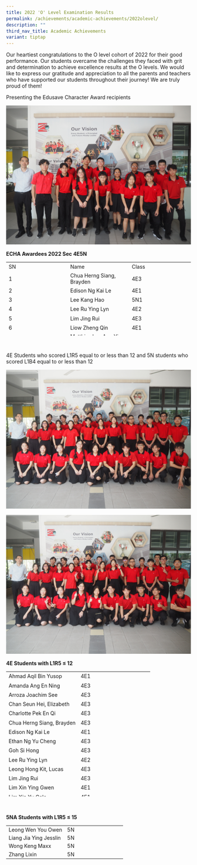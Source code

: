 ```yaml
---
title: 2022 'O' Level Examination Results
permalink: /achievements/academic-achievements/2022olevel/
description: ""
third_nav_title: Academic Achievements
variant: tiptap
---
```

Our heartiest congratulations to the O level cohort of 2022 for their good performance.
Our students overcame the challenges they faced with grit and determination to achieve excellence results at the O levels. We would like to express our gratitude and appreciation to all the parents and teachers who have supported our students throughout their journey! We are truly proud of them!

Presenting the Edusave Character Award recipients

![](/images/P1011259.jpg)

<strong>ECHA Awardees 2022 Sec 4E5N
</strong>
<table style="border-collapse: collapse; width: 100%; height: 200px;">
<tbody>
<tr style="height: 20px;">
<td style="width: 33.3333%; height: 20px;">SN</td>
<td style="width: 33.3333%; height: 20px;">Name</td>
<td style="width: 33.3333%; height: 20px;">Class</td>
</tr>
<tr style="height: 20px;">
<td style="width: 33.3333%; height: 20px;">1</td>
<td style="width: 33.3333%; height: 20px;">Chua Herng Siang, Brayden</td>
<td style="width: 33.3333%; height: 20px;">4E3</td>
</tr>
<tr style="height: 20px;">
<td style="width: 33.3333%; height: 20px;">2</td>
<td style="width: 33.3333%; height: 20px;">Edison Ng Kai Le</td>
<td style="width: 33.3333%; height: 20px;">4E1</td>
</tr>
<tr style="height: 20px;">
<td style="width: 33.3333%; height: 20px;">3</td>
<td style="width: 33.3333%; height: 20px;">Lee Kang Hao</td>
<td style="width: 33.3333%; height: 20px;">5N1</td>
</tr>
<tr style="height: 20px;">
<td style="width: 33.3333%; height: 20px;">4</td>
<td style="width: 33.3333%; height: 20px;">Lee Ru Ying Lyn</td>
<td style="width: 33.3333%; height: 20px;">4E2</td>
</tr>
<tr style="height: 20px;">
<td style="width: 33.3333%; height: 20px;">5</td>
<td style="width: 33.3333%; height: 20px;">Lim Jing Rui</td>
<td style="width: 33.3333%; height: 20px;">4E3</td>
</tr>
<tr style="height: 20px;">
<td style="width: 33.3333%; height: 20px;">6</td>
<td style="width: 33.3333%; height: 20px;">Liow Zheng Qin</td>
<td style="width: 33.3333%; height: 20px;">4E1</td>
</tr>
<tr style="height: 20px;">
<td style="width: 33.3333%; height: 20px;">7</td>
<td style="width: 33.3333%; height: 20px;">Matthias Luc Ang Yi -Zhe</td>
<td style="width: 33.3333%; height: 20px;">4E4</td>
</tr>
<tr style="height: 20px;">
<td style="width: 33.3333%; height: 20px;">8</td>
<td style="width: 33.3333%; height: 20px;">Muhammad Raiyaan Arshad</td>
<td style="width: 33.3333%; height: 20px;">4E4</td>
</tr>
<tr style="height: 20px;">
<td style="width: 33.3333%; height: 20px;">9</td>
<td style="width: 33.3333%; height: 20px;">Naily Najia Putri Shahrudin</td>
<td style="width: 33.3333%; height: 20px;">4E2</td>
</tr>
<tr>
<td style="width: 33.3333%;">10</td>
<td style="width: 33.3333%;">Neo Lance Supatrio</td>
<td style="width: 33.3333%;">4E3</td>
</tr>
<tr>
<td style="width: 33.3333%;">11</td>
<td style="width: 33.3333%;">Nurina Syakirah Binte Sabari</td>
<td style="width: 33.3333%;">4E4</td>
</tr>
<tr>
<td style="width: 33.3333%;">12</td>
<td style="width: 33.3333%;">Ryan Teo Ping Chen</td>
<td style="width: 33.3333%;">4E1</td>
</tr>
<tr>
<td style="width: 33.3333%;">13</td>
<td style="width: 33.3333%;">Shaine Yong</td>
<td style="width: 33.3333%;">4E3</td>
</tr>
<tr>
<td style="width: 33.3333%;">14</td>
<td style="width: 33.3333%;">Yang Junxiang</td>
<td style="width: 33.3333%;">4E1</td>
</tr>
</tbody>
</table>
<strong>&nbsp;</strong>

4E Students who scored L1R5 equal to or less than 12 and 5N students who scored L1B4 equal to or less than 12

![](/images/P1011262.jpg)

![](/images/P1011263.jpg)

<strong>4E Students with L1R5 ≤ 12</strong>
<table style="border-collapse: collapse; width: 100%; height: 340px;">
<tbody>
<tr style="height: 20px;">
<td style="width: 50%; height: 20px;">Ahmad Aqil Bin Yusop</td>
<td style="width: 50%; height: 20px;">4E1</td>
</tr>
<tr style="height: 20px;">
<td style="width: 50%; height: 20px;">Amanda Ang En Ning</td>
<td style="width: 50%; height: 20px;">4E3</td>
</tr>
<tr style="height: 20px;">
<td style="width: 50%; height: 20px;">Arroza Joachim See</td>
<td style="width: 50%; height: 20px;">4E3</td>
</tr>
<tr style="height: 20px;">
<td style="width: 50%; height: 20px;">Chan Seun Hei, Elizabeth</td>
<td style="width: 50%; height: 20px;">4E3</td>
</tr>
<tr style="height: 20px;">
<td style="width: 50%; height: 20px;">Charlotte Pek En Qi</td>
<td style="width: 50%; height: 20px;">4E3</td>
</tr>
<tr style="height: 20px;">
<td style="width: 50%; height: 20px;">Chua Herng Siang, Brayden</td>
<td style="width: 50%; height: 20px;">4E3</td>
</tr>
<tr style="height: 20px;">
<td style="width: 50%; height: 20px;">Edison Ng Kai Le</td>
<td style="width: 50%; height: 20px;">4E1</td>
</tr>
<tr style="height: 20px;">
<td style="width: 50%; height: 20px;">Ethan Ng Yu Cheng</td>
<td style="width: 50%; height: 20px;">4E3</td>
</tr>
<tr style="height: 20px;">
<td style="width: 50%; height: 20px;">Goh Si Hong</td>
<td style="width: 50%; height: 20px;">4E3</td>
</tr>
<tr style="height: 20px;">
<td style="width: 50%; height: 20px;">Lee Ru Ying Lyn</td>
<td style="width: 50%; height: 20px;">4E2</td>
</tr>
<tr style="height: 20px;">
<td style="width: 50%; height: 20px;">Leong Hong Kit, Lucas</td>
<td style="width: 50%; height: 20px;">4E3</td>
</tr>
<tr style="height: 20px;">
<td style="width: 50%; height: 20px;">Lim Jing Rui</td>
<td style="width: 50%; height: 20px;">4E3</td>
</tr>
<tr style="height: 20px;">
<td style="width: 50%; height: 20px;">Lim Xin Ying Gwen</td>
<td style="width: 50%; height: 20px;">4E1</td>
</tr>
<tr style="height: 20px;">
<td style="width: 50%; height: 20px;">Lim Xin Yu Gale</td>
<td style="width: 50%; height: 20px;">4E1</td>
</tr>
<tr style="height: 20px;">
<td style="width: 50%; height: 20px;">Lin Letian</td>
<td style="width: 50%; height: 20px;">4E3</td>
</tr>
<tr style="height: 20px;">
<td style="width: 50%; height: 20px;">Liow Zheng Qin</td>
<td style="width: 50%; height: 20px;">4E1</td>
</tr>
<tr style="height: 20px;">
<td style="width: 50%; height: 20px;">Low Xiang Hua</td>
<td style="width: 50%; height: 20px;">4E1</td>
</tr>
<tr>
<td style="width: 50%;">Neo Lance Supatrio</td>
<td style="width: 50%;">4E3</td>
</tr>
<tr>
<td style="width: 50%;">Ryan Teo Ping Chen</td>
<td style="width: 50%;">4E1</td>
</tr>
<tr>
<td style="width: 50%;">Shaine Yong</td>
<td style="width: 50%;">4E3</td>
</tr>
<tr>
<td style="width: 50%;">Tan Tze Wee</td>
<td style="width: 50%;">4E3</td>
</tr>
<tr>
<td style="width: 50%;">Tay Jun Ming</td>
<td style="width: 50%;">4E3</td>
</tr>
<tr>
<td style="width: 50%;">Tay Yi Kiat</td>
<td style="width: 50%;">4E4</td>
</tr>
<tr>
<td style="width: 50%;">Tong Le Tian Tanya</td>
<td style="width: 50%;">4E3</td>
</tr>
<tr>
<td style="width: 50%;">Yap Riley</td>
<td style="width: 50%;">4E3</td>
</tr>
<tr>
<td style="width: 50%;">Yeo Wee Ren Ronnald</td>
<td style="width: 50%;">4E3</td>
</tr>
</tbody>
</table>

<br>
<br>
<strong>5NA Students with L1R5 ≤ 15</strong>
<table style="border-collapse: collapse; width: 100%;">
<tbody>
<tr>
<td style="width: 50%;">Leong Wen You Owen</td>
<td style="width: 50%;">5N</td>
</tr>
<tr>
<td style="width: 50%;">Liang Jia Ying Jesslin</td>
<td style="width: 50%;">5N</td>
</tr>
<tr>
<td style="width: 50%;">Wong Keng Maxx</td>
<td style="width: 50%;">5N</td>
</tr>
<tr>
<td style="width: 50%;">Zhang Lixin</td>
<td style="width: 50%;">5N</td>
</tr>
</tbody>
</table>
&nbsp;

&nbsp;

&nbsp;